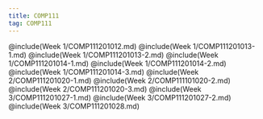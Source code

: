 ```yaml
---
title: COMP111
tag: COMP111
---
```

@include(Week 1/COMP111201012.md)
@include(Week 1/COMP111201013-1.md)
@include(Week 1/COMP111201013-2.md)
@include(Week 1/COMP111201014-1.md)
@include(Week 1/COMP111201014-2.md)
@include(Week 1/COMP111201014-3.md)
@include(Week 2/COMP111201020-1.md)
@include(Week 2/COMP111101020-2.md)
@include(Week 2/COMP111201020-3.md)
@include(Week 3/COMP111201027-1.md)
@include(Week 3/COMP111201027-2.md)
@include(Week 3/COMP111201028.md)